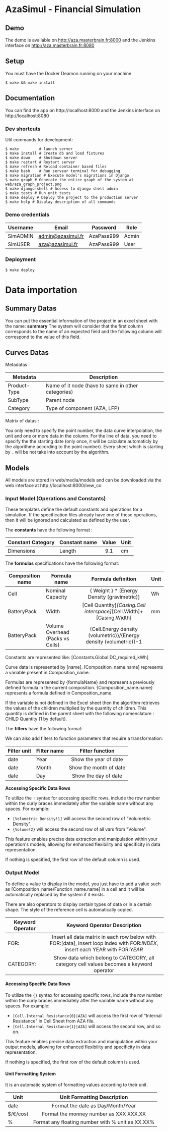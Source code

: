 # AzaSimul - Financial Simulation

## Demo

The demo is available on http://aza.masterbrain.fr:8000 and the Jenkins interface on http://aza.masterbrain.fr:8080 

## Setup

You must have the Docker Deamon running on your machine.

```shell script
$ make && make install
```

## Documentation

You can find the app on http://localhost:8000 and the Jenkins interface on http://localhost:8080 

### Dev shortcuts

Util commands for development:
```shell script
$ make         # launch server
$ make install # Create db and load fixtures
$ make down    # Shutdown server
$ make restart # Restart server
$ make refresh # Reload container based files
$ make bash    # Run serveur terminal for debugging
$ make migration # Execute model's migrations in Django
$ make graph # Generate the entire graph of the system at web/aza_graph_project.png
$ make django-shell # Access to django shell admin
$ make tests # Run unit tests
$ make deploy # Deploy the project to the production server
$ make help # Display description of all commands
```

### Demo credentials

| Username | Email                 | Password      | Role  |
| -------- | --------------------- |:-------------:| ----- |
| SimADMIN | admin@azasimul.fr     |  AzaPass999   | Admin |
| SimUSER  | aza@azasimul.fr       |  AzaPass999   | User  |


### Deployment

```shell script
$ make deploy
```

# Data importation

## Summary Datas

You can put the essential information of the project in an excel sheet with the name: **summary**
The system will consider that the first column corresponds to the name of an expected field and the following column will correspond to the value of this field.

## Curves Datas

Metadatas :

| Metadata     | Description                                       |
| ------------ | ------------------------------------------------- |
| Product-Type | Name of it node (have to same in other categories)|
| SubType      | Parent node                                       | 
| Category     | Type of component (AZA, LFP)                      |

Matrix of datas :

You only need to specify the point number, the data curve interpolation, the unit and one or more data in the column.
For the line of data, you need to specify the the starting date (only once, it will be calculate automaticly by the algorithme according to the point number).
Every sheet which is starting by _ will be not take into account by the algorithm.

## Models

All models are stored in web/media/models and can be downloaded via the web interface at http://localhost:8000/new_co

### Input Model (Operations and Constants)

These templates define the default constants and operations for a simulation.
If the specification files already have one of these operations, then it will be ignored and calculated as defined by the user.

The **constants** have the following format :

| Constant Category | Constant name | Value  | Unit  |
| ----------------- | ------------- |:------:| ----- |
| Dimensions        | Length        |  9.1   | cm    |

The **formulas** specifications have the following format:

| Composition name  | Formula name                     | Formula definition                                                 | Unit  |
| ----------------- | -------------------------------- |:--------------------------------------------------------------------:| ----- |
| Cell              | Nominal Capacity                 | { Weight } * [Energy Density (gravimetric)]                          | Wh    |
| BatteryPack       | Width                            | [Cell Quantity]*[Casing.Cell interspace]*[Cell.Width]+[Casing.Width] | mm    |
| BatteryPack       | Volume Overhead (Packs vs Cells) | {Cell.Energy density (volumetric)}/{Energy density (volumetric)}-1   |       |

Constants are represented like: [Constants.Global.DC_required_kWh]

Curve data is represented by [name].
[Composition_name.name] represents a variable present in Composition_name.

Formulas are represented by {formulaName} and represent a previously defined formula in the current composition.
{Composition_name.name} represents a formula defined in Composition_name.

If the variable is not defined in the Excel sheet then the algorithm retrieves the values of the children multiplied by the quantity of children. This quantity is defined in the parent sheet with the following nomenclature : CHILD Quantity (1 by default).

The **filters** have the following format:

We can also add filters to function parameters that require a transformation:

| Filter unit | Filter name  | Filter function               |
| ------------| ------------ |:-----------------------------:|
| date        | Year         | Show the year of date         |
| date        | Month        | Show the month of date        |
| date        | Day          | Show the day of date          |

**Accessing Specific Data Rows**

To utilize the `!` syntax for accessing specific rows, include the row number within the curly braces immediately after the variable name without any spaces. For example:
- `[Volumetric Density!1]` will access the second row of "Volumetric Density".
- `{Volume!2}` will access the second row of all vars from "Volume".

This feature enables precise data extraction and manipulation within your operation's models, allowing for enhanced flexibility and specificity in data representation.

If nothing is specified, the first row of the default column is used.

### Output Model

To define a value to display in the model, you just have to add a value such as [Composition_name/Function_name.name] in a cell and it will be automatically replaced by the system if it exists.

There are also operators to display certain types of data or in a certain shape. The style of the reference cell is automatically copied.

| Keyword Operator | Keyword Operator Description                                                                                                   |
| -----------------|:------------------------------------------------------------------------------------------------------------------------------:|
| FOR:             | Insert all data matrix in each row below with FOR:[data], insert loop index with FOR:*INDEX*, insert each YEAR with FOR:*YEAR* |
| CATEGORY:        | Show data which belong to CATEGORY, all category cell values becomes a keyword operator                                        |

#### Accessing Specific Data Rows

To utilize the `{}` syntax for accessing specific rows, include the row number within the curly braces immediately after the variable name without any spaces. For example:

- `[Cell.Internal Resistance{0}|AZA]` will access the first row of "Internal Resistance" in Cell Sheet from AZA file.
- `[Cell.Internal Resistance{1}|AZA]` will access the second row, and so on.

This feature enables precise data extraction and manipulation within your output models, allowing for enhanced flexibility and specificity in data representation.

If nothing is specified, the first row of the default column is used.

#### Unit Formatting System

It is an automatic system of formatting values according to their unit.

| Unit     | Unit Formatting Description                      |
| ---------|:------------------------------------------------:|
| date     | Format the date as Day/Month/Year                |
| $/€/cost | Format the monney number as XXX XXX.XX           |
| %        | Format any floating number with % unit as XX.XX% |